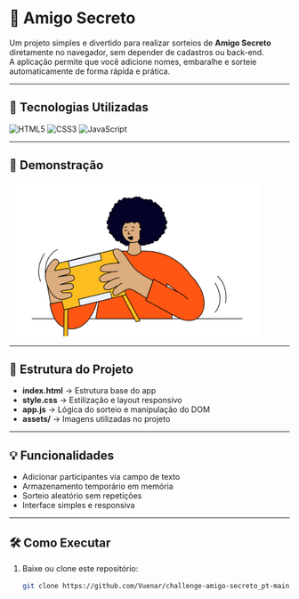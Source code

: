 # 🎯 Amigo Secreto

Um projeto simples e divertido para realizar sorteios de **Amigo Secreto** diretamente no navegador, sem depender de cadastros ou back-end.  
A aplicação permite que você adicione nomes, embaralhe e sorteie automaticamente de forma rápida e prática.

---

## 🚀 Tecnologias Utilizadas

![HTML5](https://img.shields.io/badge/HTML5-E34F26?style=for-the-badge&logo=html5&logoColor=white)
![CSS3](https://img.shields.io/badge/CSS3-1572B6?style=for-the-badge&logo=css3&logoColor=white)
![JavaScript](https://img.shields.io/badge/JavaScript-F7DF1E?style=for-the-badge&logo=javascript&logoColor=black)

---

## 📸 Demonstração

![Screenshot do projeto](assets/amigo-secreto.png)

---

## 📂 Estrutura do Projeto

- **index.html** → Estrutura base do app
- **style.css** → Estilização e layout responsivo
- **app.js** → Lógica do sorteio e manipulação do DOM
- **assets/** → Imagens utilizadas no projeto

---

## 💡 Funcionalidades

- Adicionar participantes via campo de texto
- Armazenamento temporário em memória
- Sorteio aleatório sem repetições
- Interface simples e responsiva

---

## 🛠 Como Executar

1. Baixe ou clone este repositório:
   ```bash
   git clone https://github.com/Vuenar/challenge-amigo-secreto_pt-main

